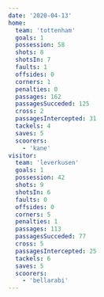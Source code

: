 ```yaml
---
date: '2020-04-13'
home:
  team: 'tottenham'
  goals: 1
  possession: 58
  shots: 8
  shotsIn: 7
  faults: 1
  offsides: 0
  corners: 1
  penalties: 0
  passages: 162
  passagesSucceded: 125
  cross: 2
  passagesIntercepted: 31
  tackels: 4
  saves: 5
  scoorers:
    - 'kane'
visitor:
  team: 'leverkusen'
  goals: 1
  possession: 42
  shots: 9
  shotsIn: 6
  faults: 0
  offsides: 0
  corners: 5
  penalties: 1
  passages: 113
  passagesSucceded: 77
  cross: 5
  passagesIntercepted: 25
  tackels: 6
  saves: 5
  scoorers:
    - 'bellarabi'
---
```

